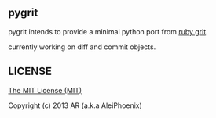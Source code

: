 ## pygrit

pygrit intends to provide a minimal python port from [ruby grit](https://github.com/mojombo/grit).

currently working on diff and commit objects.

## LICENSE

[The MIT License (MIT)](http://opensource.org/licenses/MIT)

Copyright (c) 2013 AR (a.k.a AleiPhoenix)
